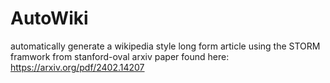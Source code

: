 # AutoWiki
automatically generate a wikipedia style long form article using the STORM framwork from stanford-oval
arxiv paper found here: https://arxiv.org/pdf/2402.14207
